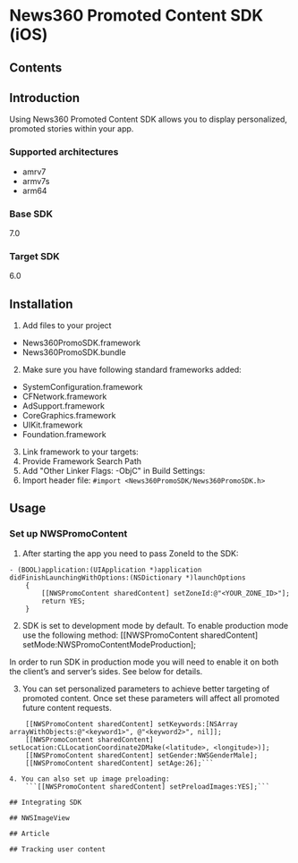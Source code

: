 News360 Promoted Content SDK (iOS)
===========
## Contents
## Introduction
Using News360 Promoted Content SDK allows you to display personalized, promoted stories within your app.
### Supported architectures
* amrv7
* armv7s
* arm64
### Base SDK
7.0
### Target SDK
6.0

## Installation
1. Add files to your project
  * News360PromoSDK.framework
  * News360PromoSDK.bundle
2. Make sure you have following standard frameworks added:
  * SystemConfiguration.framework
  * CFNetwork.framework
  * AdSupport.framework
  * CoreGraphics.framework
  * UIKit.framework
  * Foundation.framework
3. Link framework to your targets:
4. Provide Framework Search Path
5. Add "Other Linker Flags: -ObjC" in Build Settings:
6. Import header file: 
  `#import <News360PromoSDK/News360PromoSDK.h>`

## Usage
### Set up NWSPromoContent
1. After starting the app you need to pass ZoneId to the SDK:
```
- (BOOL)application:(UIApplication *)application didFinishLaunchingWithOptions:(NSDictionary *)launchOptions
    {
        [[NWSPromoContent sharedContent] setZoneId:@"<YOUR_ZONE_ID>"]; 
        return YES;
    }
```
 
2. SDK is set to development mode by default. To enable production mode use the following method:
	[[NWSPromoContent sharedContent] setMode:NWSPromoContentModeProduction];

In order to run SDK in production mode you will need to enable it on both the client’s and server’s sides. See below for details.

3. You can set personalized parameters to achieve better targeting of promoted content. Once set
these parameters will affect all promoted future content requests.
```	[[NWSPromoContent sharedContent] setCategory:@"<category>"];
	[[NWSPromoContent sharedContent] setKeywords:[NSArray arrayWithObjects:@"<keyword1>", @"<keyword2>", nil]];
	[[NWSPromoContent sharedContent] setLocation:CLLocationCoordinate2DMake(<latitude>, <longitude>)];
	[[NWSPromoContent sharedContent] setGender:NWSGenderMale];
	[[NWSPromoContent sharedContent] setAge:26];```

4. You can also set up image preloading:
	```[[NWSPromoContent sharedContent] setPreloadImages:YES];```

## Integrating SDK

## NWSImageView

## Article

## Tracking user content
